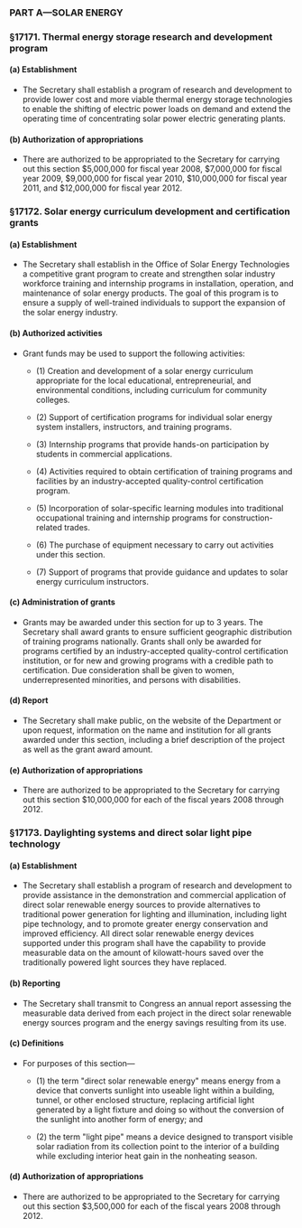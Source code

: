 ### PART A—SOLAR ENERGY

### §17171. Thermal energy storage research and development program
#### (a) Establishment
* The Secretary shall establish a program of research and development to provide lower cost and more viable thermal energy storage technologies to enable the shifting of electric power loads on demand and extend the operating time of concentrating solar power electric generating plants.

#### (b) Authorization of appropriations
* There are authorized to be appropriated to the Secretary for carrying out this section $5,000,000 for fiscal year 2008, $7,000,000 for fiscal year 2009, $9,000,000 for fiscal year 2010, $10,000,000 for fiscal year 2011, and $12,000,000 for fiscal year 2012.

### §17172. Solar energy curriculum development and certification grants
#### (a) Establishment
* The Secretary shall establish in the Office of Solar Energy Technologies a competitive grant program to create and strengthen solar industry workforce training and internship programs in installation, operation, and maintenance of solar energy products. The goal of this program is to ensure a supply of well-trained individuals to support the expansion of the solar energy industry.

#### (b) Authorized activities
* Grant funds may be used to support the following activities:

  * (1) Creation and development of a solar energy curriculum appropriate for the local educational, entrepreneurial, and environmental conditions, including curriculum for community colleges.

  * (2) Support of certification programs for individual solar energy system installers, instructors, and training programs.

  * (3) Internship programs that provide hands-on participation by students in commercial applications.

  * (4) Activities required to obtain certification of training programs and facilities by an industry-accepted quality-control certification program.

  * (5) Incorporation of solar-specific learning modules into traditional occupational training and internship programs for construction-related trades.

  * (6) The purchase of equipment necessary to carry out activities under this section.

  * (7) Support of programs that provide guidance and updates to solar energy curriculum instructors.

#### (c) Administration of grants
* Grants may be awarded under this section for up to 3 years. The Secretary shall award grants to ensure sufficient geographic distribution of training programs nationally. Grants shall only be awarded for programs certified by an industry-accepted quality-control certification institution, or for new and growing programs with a credible path to certification. Due consideration shall be given to women, underrepresented minorities, and persons with disabilities.

#### (d) Report
* The Secretary shall make public, on the website of the Department or upon request, information on the name and institution for all grants awarded under this section, including a brief description of the project as well as the grant award amount.

#### (e) Authorization of appropriations
* There are authorized to be appropriated to the Secretary for carrying out this section $10,000,000 for each of the fiscal years 2008 through 2012.

### §17173. Daylighting systems and direct solar light pipe technology
#### (a) Establishment
* The Secretary shall establish a program of research and development to provide assistance in the demonstration and commercial application of direct solar renewable energy sources to provide alternatives to traditional power generation for lighting and illumination, including light pipe technology, and to promote greater energy conservation and improved efficiency. All direct solar renewable energy devices supported under this program shall have the capability to provide measurable data on the amount of kilowatt-hours saved over the traditionally powered light sources they have replaced.

#### (b) Reporting
* The Secretary shall transmit to Congress an annual report assessing the measurable data derived from each project in the direct solar renewable energy sources program and the energy savings resulting from its use.

#### (c) Definitions
* For purposes of this section—

  * (1) the term "direct solar renewable energy" means energy from a device that converts sunlight into useable light within a building, tunnel, or other enclosed structure, replacing artificial light generated by a light fixture and doing so without the conversion of the sunlight into another form of energy; and

  * (2) the term "light pipe" means a device designed to transport visible solar radiation from its collection point to the interior of a building while excluding interior heat gain in the nonheating season.

#### (d) Authorization of appropriations
* There are authorized to be appropriated to the Secretary for carrying out this section $3,500,000 for each of the fiscal years 2008 through 2012.
